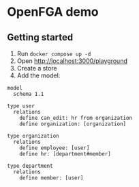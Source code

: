 # OpenFGA demo

## Getting started
1. Run `docker compose up -d`
2. Open [http://localhost:3000/playground](http://localhost:3000/playground)
3. Create a store
4. Add the model:
```
model
  schema 1.1

type user
  relations
    define can_edit: hr from organization
    define organization: [organization]

type organization
  relations
    define employee: [user]
    define hr: [department#member]

type department
  relations
    define member: [user]
```